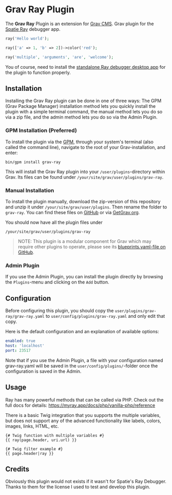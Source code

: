 # Grav Ray Plugin

The **Grav Ray** Plugin is an extension for [Grav CMS](https://github.com/getgrav/grav). Grav plugin for the [Spatie Ray](https://myray.app/docs/getting-started/introduction) debugger app.

```php
ray('Hello world');

ray(['a' => 1, 'b' => 2])->color('red');

ray('multiple', 'arguments', 'are', 'welcome');
```

You of course, need to install the [standalone Ray debugger desktop app](https://myray.app/) for the plugin to function properly.

## Installation

Installing the Grav Ray plugin can be done in one of three ways: The GPM (Grav Package Manager) installation method lets you quickly install the plugin with a simple terminal command, the manual method lets you do so via a zip file, and the admin method lets you do so via the Admin Plugin.

### GPM Installation (Preferred)

To install the plugin via the [GPM](https://learn.getgrav.org/cli-console/grav-cli-gpm), through your system's terminal (also called the command line), navigate to the root of your Grav-installation, and enter:

    bin/gpm install grav-ray

This will install the Grav Ray plugin into your `/user/plugins`-directory within Grav. Its files can be found under `/your/site/grav/user/plugins/grav-ray`.

### Manual Installation

To install the plugin manually, download the zip-version of this repository and unzip it under `/your/site/grav/user/plugins`. Then rename the folder to `grav-ray`. You can find these files on [GitHub](https://github.com/trilbymedia/grav-plugin-grav-ray) or via [GetGrav.org](https://getgrav.org/downloads/plugins).

You should now have all the plugin files under

    /your/site/grav/user/plugins/grav-ray
	
> NOTE: This plugin is a modular component for Grav which may require other plugins to operate, please see its [blueprints.yaml-file on GitHub](https://github.com/trilbymedia/grav-plugin-grav-ray/blob/main/blueprints.yaml).

### Admin Plugin

If you use the Admin Plugin, you can install the plugin directly by browsing the `Plugins`-menu and clicking on the `Add` button.

## Configuration

Before configuring this plugin, you should copy the `user/plugins/grav-ray/grav-ray.yaml` to `user/config/plugins/grav-ray.yaml` and only edit that copy.

Here is the default configuration and an explanation of available options:

```yaml
enabled: true
host: 'localhost'
port: 23517
```

Note that if you use the Admin Plugin, a file with your configuration named grav-ray.yaml will be saved in the `user/config/plugins/`-folder once the configuration is saved in the Admin.

## Usage

Ray has many powerful methods that can be called via PHP. Check out the full docs for details: https://myray.app/docs/php/vanilla-php/reference

There is a basic Twig integration that you supports the multiple variables, but does not support any of the advanced functionality like labels, colors, images, links, HTML, etc.


```twig
{# Twig function with multiple variables #}
{{ ray(page.header, uri.url) }}

{# Twig filter example #}
{{ page.header|ray }}
```

## Credits

Obviously this plugin would not exists if it wasn't for Spatie's Ray Debugger. Thanks to them for the license I used to test and develop this plugin.


